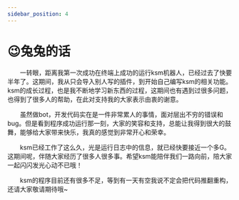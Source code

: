 ```yaml
---
sidebar_position: 4
---
```




# 😉兔兔的话

&emsp;&emsp;一转眼，距离我第一次成功在终端上成功的运行ksm机器人，已经过去了快要半年了。这期间，我从只会导入别人写的插件，到开始自己编写ksm的相关功能。ksm的成长过程，也是我不断地学习新东西的过程，这期间也有遇到过很多问题，也得到了很多人的帮助，在此对支持我的大家表示由衷的谢意。

&emsp;&emsp;虽然做bot，开发代码实在是一件非常累人的事情，面对层出不穷的错误和bug。但是看到程序成功运行那一刻，大家的笑容和支持，总能让我得到很大的鼓舞，能够给大家带来快乐，我真的感觉到非常开心和荣幸。

&emsp;&emsp;ksm已经工作了这么久，光是运行日志中的信息，就已经快要接近一个多G。这期间呢，伴随大家经历了很多人很多事。希望ksm能陪伴我们一路向前，陪大家一起闪闪发光心动不已哦！

&emsp;&emsp;ksm的程序目前还有很多不足，等到有一天有空我说不定会把代码推翻重构，还请大家敬请期待哦~